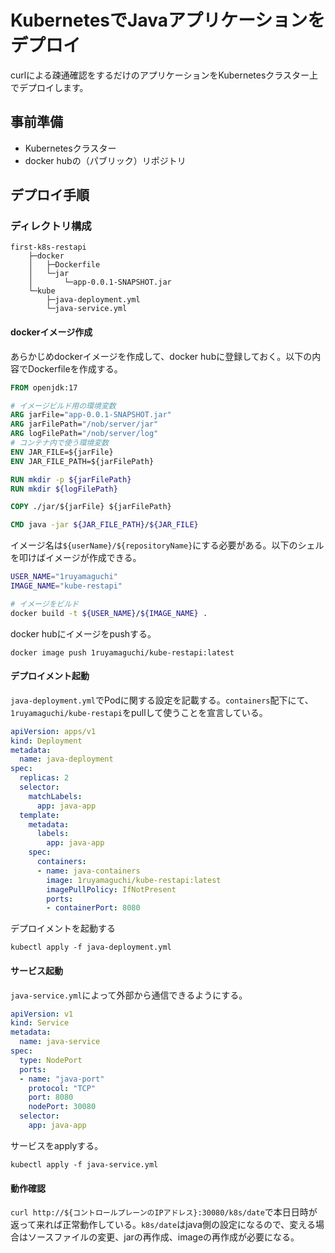 # KubernetesでJavaアプリケーションをデプロイ
curlによる疎通確認をするだけのアプリケーションをKubernetesクラスター上でデプロイします。

## 事前準備
- Kubernetesクラスター
- docker hubの（パブリック）リポジトリ

## デプロイ手順

### ディレクトリ構成
```
first-k8s-restapi
    ├─docker
    │   ├─Dockerfile
    │   └─jar
    │       └─app-0.0.1-SNAPSHOT.jar
    └─kube
        ├─java-deployment.yml
        └─java-service.yml  
```

#### dockerイメージ作成
あらかじめdockerイメージを作成して、docker hubに登録しておく。以下の内容でDockerfileを作成する。
```Dockerfile
FROM openjdk:17

# イメージビルド用の環境変数
ARG jarFile="app-0.0.1-SNAPSHOT.jar"
ARG jarFilePath="/nob/server/jar"
ARG logFilePath="/nob/server/log"
# コンテナ内で使う環境変数
ENV JAR_FILE=${jarFile}
ENV JAR_FILE_PATH=${jarFilePath}

RUN mkdir -p ${jarFilePath}
RUN mkdir ${logFilePath}

COPY ./jar/${jarFile} ${jarFilePath}

CMD java -jar ${JAR_FILE_PATH}/${JAR_FILE}
```

イメージ名は`${userName}/${repositoryName}`にする必要がある。以下のシェルを叩けばイメージが作成できる。
```docker-build.sh
USER_NAME="1ruyamaguchi"
IMAGE_NAME="kube-restapi"

# イメージをビルド
docker build -t ${USER_NAME}/${IMAGE_NAME} .
```

docker hubにイメージをpushする。
```
docker image push 1ruyamaguchi/kube-restapi:latest
```

#### デプロイメント起動
`java-deployment.yml`でPodに関する設定を記載する。`containers`配下にて、`1ruyamaguchi/kube-restapi`をpullして使うことを宣言している。
```java-deployment.yml
apiVersion: apps/v1
kind: Deployment
metadata:
  name: java-deployment
spec:
  replicas: 2
  selector:
    matchLabels:
      app: java-app
  template:
    metadata:
      labels:
        app: java-app
    spec:
      containers:
      - name: java-containers
        image: 1ruyamaguchi/kube-restapi:latest
        imagePullPolicy: IfNotPresent
        ports: 
        - containerPort: 8080
```

デプロイメントを起動する
```
kubectl apply -f java-deployment.yml
```

#### サービス起動
`java-service.yml`によって外部から通信できるようにする。
```java-service.yml
apiVersion: v1
kind: Service
metadata:
  name: java-service
spec:
  type: NodePort
  ports:
  - name: "java-port"
    protocol: "TCP"
    port: 8080
    nodePort: 30080
  selector:
    app: java-app
```

サービスをapplyする。
```
kubectl apply -f java-service.yml
```

#### 動作確認
`curl http://${コントロールプレーンのIPアドレス}:30080/k8s/date`で本日日時が返って来れば正常動作している。`k8s/date`はjava側の設定になるので、変える場合はソースファイルの変更、jarの再作成、imageの再作成が必要になる。